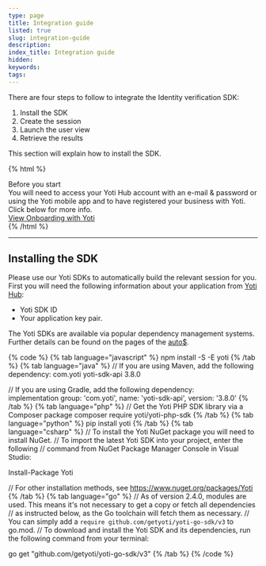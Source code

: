 ```yaml
---
type: page
title: Integration guide
listed: true
slug: integration-guide
description: 
index_title: Integration guide
hidden: 
keywords: 
tags: 
---
```


There are four steps to follow to integrate the Identity verification SDK:

1. Install the SDK
2. Create the session
3. Launch the user view
4. Retrieve the results

This section will explain how to install the SDK. 

{% html %}
<div class="alert-BYS">
   <div class="alert-title" id="BYS">
      Before you start
   </div>
   <div class="alert-text" >
      You will need to access your Yoti Hub account with an e-mail & password or using the Yoti mobile app and to have registered your business with Yoti. Click below for more info.
   </div>
   <div class="alert-links"> 
         <a target="_self" href="https://developers.yoti.com/yoti/identity-verification/getting-started">View Onboarding with Yoti</a>
   </div>
</div>
{% /html %}

---

## Installing the SDK

Please use our Yoti SDKs to automatically build the relevant session for you. First you will need the following information about your application from [Yoti Hub](https://hub.yoti.com/login):

- Yoti SDK ID
- Your application key pair.

The Yoti SDKs are available via popular dependency management systems. Further details can be found on the pages of the [auto$](/identity-verification/quick-start).

{% code %}
{% tab language="javascript" %}
npm install -S -E yoti
{% /tab %}
{% tab language="java" %}
// If you are using Maven, add the following dependency:
<dependency>
    <groupId>com.yoti</groupId>
    <artifactId>yoti-sdk-api</artifactId>
    <version>3.8.0</version>
</dependency>

// If you are using Gradle, add the following dependency:  
implementation group: 'com.yoti', name: 'yoti-sdk-api', version: '3.8.0'
{% /tab %}
{% tab language="php" %}
// Get the Yoti PHP SDK library via a Composer package
composer require yoti/yoti-php-sdk
{% /tab %}
{% tab language="python" %}
pip install yoti
{% /tab %}
{% tab language="csharp" %}
// To install the Yoti NuGet package you will need to install NuGet.
// To import the latest Yoti SDK into your project, enter the following
// command from NuGet Package Manager Console in Visual Studio:

Install-Package Yoti

// For other installation methods, see https://www.nuget.org/packages/Yoti
{% /tab %}
{% tab language="go" %}
// As of version 2.4.0, modules are used. This means it's not necessary to get a copy or fetch all dependencies 
// as instructed below, as the Go toolchain will fetch them as necessary. 
// You can simply add a `require github.com/getyoti/yoti-go-sdk/v3` to go.mod.
// To download and install the Yoti SDK and its dependencies, run the following command from your terminal:

go get "github.com/getyoti/yoti-go-sdk/v3"
{% /tab %}
{% /code %}